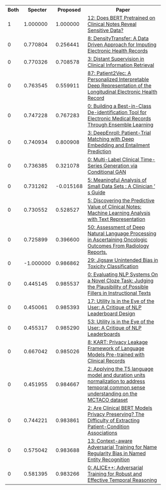 <html><table><tr>
<th>Both</th>
<th>Specter</th>
<th>Proposed</th>
<th>Paper</th>
</tr>
<tr>
<td>1</td>
<td>1.000000</td>
<td>1.000000</td>
<td><a href="https://www.semanticscholar.org/paper/1d5c07e7415a7e9be078717197ddf9f3c70a2875">12: Does BERT Pretrained on Clinical Notes Reveal Sensitive Data?</a></td>
</tr>
<tr>
<td>0</td>
<td>0.770804</td>
<td>0.256441</td>
<td><a href="https://www.semanticscholar.org/paper/348fddd3e469426b06fd1a4693a3f9b1e0bf30e6">8: DensityTransfer: A Data Driven Approach for Imputing Electronic Health Records</a></td>
</tr>
<tr>
<td>0</td>
<td>0.770326</td>
<td>0.708578</td>
<td><a href="https://www.semanticscholar.org/paper/3c73d8c92e571bec47a393fb099e4953326531f5">3: Distant Supervision in Clinical Information Retrieval</a></td>
</tr>
<tr>
<td>0</td>
<td>0.763545</td>
<td>0.559911</td>
<td><a href="https://www.semanticscholar.org/paper/190a9538455d571ae5f4ab95d96adc190756773d">87: Patient2Vec: A Personalized Interpretable Deep Representation of the Longitudinal Electronic Health Record</a></td>
</tr>
<tr>
<td>0</td>
<td>0.747228</td>
<td>0.767283</td>
<td><a href="https://www.semanticscholar.org/paper/eb389e77303e9943c27454d5f821d1467a564441">0: Building a Best-in-Class De-identification Tool for Electronic Medical Records Through Ensemble Learning</a></td>
</tr>
<tr>
<td>0</td>
<td>0.740934</td>
<td>0.800908</td>
<td><a href="https://www.semanticscholar.org/paper/22ac5ccdb41ef36d5e29d884817d7aeab237d31b">3: DeepEnroll: Patient-Trial Matching with Deep Embedding and Entailment Prediction</a></td>
</tr>
<tr>
<td>0</td>
<td>0.736385</td>
<td>0.321078</td>
<td><a href="https://www.semanticscholar.org/paper/a8867ee4e131fa55cb991b63003768d8b8116030">0: Multi-Label Clinical Time-Series Generation via Conditional GAN</a></td>
</tr>
<tr>
<td>0</td>
<td>0.731262</td>
<td>-0.015168</td>
<td><a href="https://www.semanticscholar.org/paper/917741c1db21e6f886ab8ff13224b7a0296c4050">5: Meaningful Analysis of Small Data Sets : A Clinician ’ s Guide</a></td>
</tr>
<tr>
<td>0</td>
<td>0.730552</td>
<td>0.528527</td>
<td><a href="https://www.semanticscholar.org/paper/1ce16042b6568d6981dba1f9fe1dcc1768ff108e">5: Discovering the Predictive Value of Clinical Notes: Machine Learning Analysis with Text Representation</a></td>
</tr>
<tr>
<td>0</td>
<td>0.725899</td>
<td>0.396600</td>
<td><a href="https://www.semanticscholar.org/paper/dc53de723598a182ea21a5da45d4c98e460bd66a">50: Assessment of Deep Natural Language Processing in Ascertaining Oncologic Outcomes From Radiology Reports.</a></td>
</tr>
<tr>
<td>0</td>
<td>-1.000000</td>
<td>0.986862</td>
<td><a href="https://www.semanticscholar.org/paper/edee5fcc2e261bdf7ae5d958c53b9270174ff391">29: Jigsaw Unintended Bias in Toxicity Classification</a></td>
</tr>
<tr>
<td>0</td>
<td>0.445145</td>
<td>0.985537</td>
<td><a href="https://www.semanticscholar.org/paper/fa3f508b37f9b5d20489010880285de1950f289f">0: Evaluating NLP Systems On a Novel Cloze Task: Judging the Plausibility of Possible Fillers in Instructional Texts</a></td>
</tr>
<tr>
<td>0</td>
<td>0.450061</td>
<td>0.985393</td>
<td><a href="https://www.semanticscholar.org/paper/764cd61d73da0df64a69c509b98fc37f3965ca04">17: Utility Is in the Eye of the User: A Critique of NLP Leaderboard Design</a></td>
</tr>
<tr>
<td>0</td>
<td>0.455317</td>
<td>0.985290</td>
<td><a href="https://www.semanticscholar.org/paper/6260e0e330d4f913d8c4dda7aa42043c05b07a6d">53: Utility is in the Eye of the User: A Critique of NLP Leaderboards</a></td>
</tr>
<tr>
<td>0</td>
<td>0.667042</td>
<td>0.985026</td>
<td><a href="https://www.semanticscholar.org/paper/5322e5936e4a46195b1a92001467a2350fe72782">8: KART: Privacy Leakage Framework of Language Models Pre-trained with Clinical Records</a></td>
</tr>
<tr>
<td>0</td>
<td>0.451955</td>
<td>0.984667</td>
<td><a href="https://www.semanticscholar.org/paper/5f4a70c0abeafa4ecff90739bd8efbe05ea3bac5">2: Applying the T5 language model and duration units normalization to address temporal common sense understanding on the MCTACO dataset</a></td>
</tr>
<tr>
<td>0</td>
<td>0.744221</td>
<td>0.983861</td>
<td><a href="https://www.semanticscholar.org/paper/a5e4ce056aebfc524e14098ba8a7a7bb3bb3baca">2: Are Clinical BERT Models Privacy Preserving? The Difficulty of Extracting Patient-Condition Associations</a></td>
</tr>
<tr>
<td>0</td>
<td>0.575042</td>
<td>0.983688</td>
<td><a href="https://www.semanticscholar.org/paper/52faab161a374d4283f15457e1516041cea94c5b">13: Context-aware Adversarial Training for Name Regularity Bias in Named Entity Recognition</a></td>
</tr>
<tr>
<td>0</td>
<td>0.581395</td>
<td>0.983266</td>
<td><a href="https://www.semanticscholar.org/paper/00dea030e47950e55d6497a5c8acf5053baebcbd">0: ALICE++: Adversarial Training for Robust and Effective Temporal Reasoning</a></td>
</tr>
</table></html>
